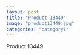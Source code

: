 ```yaml
---
layout: post
title: "Product 13449"
image: "product13449.jpg"
categories: "category1"
---
```

Product 13449
